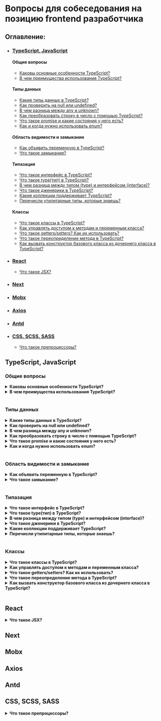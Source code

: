# Вопросы для собеседования на позицию frontend разработчика

## Оглавление:

- ### [TypeScript, JavaScript](#typescript-javascript)
  #### Общие вопросы
    * [Каковы основные особенности TypeScript?](#typescript-javascript-main-features)
    * [В чем преимущества использования TypeScript?](#typescript-javascript-benefits)
  #### Типы данных
    * [Какие типы данных в TypeScript?](#typescript-javascript-data-types)
    * [Как проверить на null или undefined?](#typescript-javascript-null-undefined)
    * [В чем разница между any и unknown?](#typescript-javascript-diff-any-and-unknown)
    * [Как преобразовать строку в число с помощью TypeScript?](#typescript-javascript-convert)
    * [Что такое promise и какие состояния у него есть?](#typescript-javascript-promise)
    * [Как и когда нужно использовать enum?](#typescript-javascript-enum)
  #### Область видимости и замыкание
    * [Как объявить переменную в TypeScript?](#typescript-javascript-variable)
    * [Что такое замыкание?](#typescript-javascript-circuit)
  #### Типазация
    * [Что такое интерфейс в TypeScript?](#typescript-javascript-interface)
    * [Что такое type(тип) в TypeScript?](#typescript-javascript-type)
    * [В чем разница между типом (type) и интерфейсом (interface)?](#typescript-javascript-diff-interface-and-type)
    * [Что такое дженерики в TypeScript?](#typescript-javascript-generics)
    * [Какие коллекции поддерживает TypeScript?](#typescript-javascript-collections)
    * [Перечисли утилитарные типы, которые знаешь?](#typescript-javascript-utilitarian-types)
  #### Классы
    * [Что такое классы в TypeScript?](#typescript-javascript-classes)
    * [Как управлять доступом к методам и переменным класса?](#typescript-javascript-default-modifier)
    * [Что такое getters/setters? Как их использовать?](#typescript-javascript-getter-setter)
    * [Что такое переопределение метода в TypeScript?](#typescript-javascript-override)
    * [Как вызвать конструктор базового класса из дочернего класса в TypeScript?](#typescript-javascript-constructor)
- ### [React](#react)
    * [Что такое JSX?](#typescript-javascript-jsx)
- ### [Next](#next)
- ### [Mobx](#mobx)
- ### [Axios](#axios)
- ### [Antd](#antd)
- ### [CSS, SCSS, SASS](#css-scss-sass)
    * [Что такое препроцессоры?](#css-scss-sass-preprocessor)

## TypeScript, JavaScript

### Общие вопросы

<details name="typescript-javascript-main-features">
<summary><b>Каковы основные особенности TypeScript?</b></summary>

- **Кроссплатформенность**: Компилятор TypeScript можно установить в любой операционной системе: Windows, macOS и Linux.
- Объектно-ориентированный язык: TypeScript предоставляет все стандартные функции ООП, такие, как классы, интерфейсы и
  модули.
- **Статическая типизация**: TypeScript использует статическую типизацию и помогает проверять типы во время компиляции.
  Таким образом, вы можете обнаружить ошибки при написании кода без запуска скрипта.
- **Необязательная статическая типизация**: TypeScript также допускает использование динамической типизации, если вы
  привыкли к ней в JavaScript.
- **Манипуляции с DOM**: Вы можете использовать TypeScript для управления DOM для добавления или удаления элементов
  клиентской веб-страницы.

</details>

<details name="typescript-javascript-benefits">
<summary><b>В чем преимущества использования TypeScript?</b></summary>

- TypeScript вносит порядок в код.
- Проще дебажить код, т.к. ошибки видны до компиляции еще во время написания кода.
- Статическая типизация TypeScript делает код более читабельным и структурированным чем JavaScript.
- Возможность использования на разных платформах как в клиентских, так и в серверных проектах благодаря универсальной
  транспиляции.

</details>
<br>

### Типы данных

<details name="typescript-javascript-data-types">
<summary><b>Какие типы данных в TypeScript?</b></summary>

- **Number**: используется для представления значений чисел. Все числа в TypeScript хранятся как значения с плавающей
  запятой.
- **String**: представляет собой последовательность символов, хранящуюся как код Unicode UTF-16. Строки заключаются в
  одинарные или двойные кавычки.
- **Boolean**: логический тип данных. Имеет значение true или false.
- **Object**: данные с парой ключ-значение.
- **Array**: тип обозначающий массивы.
- **Enum**: перечисления.
- **Symbol**: тип данных, экземпляры которого уникальны и неизменяемы.
- **Null**: Null представляет переменную, значение которой не определено.
- **Undefined**: литерал, который является отправной точкой всех переменных.
- **Never**: тип для переменной, у которой отсутствие значение.
- **Void**: тип, присвоенный методам, не имеющим возвращаемого значения.
- **Any**: произвольный тип.

</details>

<details name="typescript-javascript-null-undefined">
<summary><b>Как проверить на null или undefined?</b></summary>

Рекомендуется проверять `== null` как на `undefined`, так и `null`.
Также Nullish Coalescing (оператор `??`) помогает проверить, является ли переменная `null` или `undefined`.
С оператором `??` вместо длинной проверки

```typescript
message = undefined;

function getMessage() {
  if (this.message !== null && this.message !== undefined) {
    return "default message";
  }
  return this.message;
}
```

можно написать так:

```typescript
message = undefined;

function getMessage() {
  return this.message ?? 'Default message';

}
```

</details>

<details name="typescript-javascript-diff-any-and-unknown">
<summary><b>В чем разница между any и unknown?</b></summary>

unknown присваивается самому себе или any , а any — чему угодно.
</details>

<details name="typescript-javascript-convert">
<summary><b>Как преобразовать строку в число с помощью TypeScript?</b></summary>

Подобно JavaScript, вы можете использовать функции `parseInt` или `parseFloat` для преобразования строки в целое число
или число с плавающей запятой соответственно. Вы также можете использовать унарный оператор `+` для преобразования
строки в наиболее подходящий числовой тип, «3» становится целым числом 3, а «3.14» становится вещественным числом 3.14.
</details>

<details name="typescript-javascript-promise">
<summary><b>Что такое promise и какие состояния у него есть?</b></summary>

Promise (обещание) — это объект, представляющий завершение (или неудачу) асинхронной операции и её результат. Он
позволяет ассоциировать обработчики с асинхронным действием, тем самым избавляя от необходимости использовать обратные
вызовы (callback-функции). Они упрощают работу с асинхронными операциями, такими как AJAX-запросы или чтение файлов,
позволяя написать код, который проще понять и поддерживать.

Состояния:

1. Pending (Ожидание): Начальное состояние; асинхронная операция не завершена.
2. Fulfilled (Исполнено): Операция завершена успешно, и promise возвращает результат.
3. Rejected (Отклонено): Операция завершена с ошибкой, и promise возвращает причину отказа.

```typescript
let promise = new Promise(function(resolve, reject) {
  // Эмуляция асинхронной операции, например, запроса к серверу
  setTimeout(() => {
    // Условие успешного выполнения операции
    if (/* условие успеха */) {
      resolve("данные получены");
    } else {
      reject("ошибка при получении данных");
    }
  }, 1000);
});

promise.then((res) => {
  console.log(res);
}).catch((err) => {
  console.log(err);
});
```

Promise поддерживает цепочки вызовов (`then`), что позволяет организовывать асинхронный код последовательно и
читабельно. Кроме того, существуют вспомогательные методы, такие как `Promise.all`, `Promise.race`, `Promise.resolve`,
и `Promise.reject`, которые облегчают работу с группами асинхронных операций.

Promise — это способ организации асинхронного кода, который предоставляет более удобный и понятный интерфейс для работы
с асинхронными операциями, чем традиционные callback-функции. У каждого обещания есть три состояния: ожидание, исполнено
и отклонено, которые помогают управлять результатом асинхронных операций.
</details>

<details name="typescript-javascript-enum">
<summary><b>Как и когда нужно использовать enum?</b></summary>

В TypeScript `enum` представляют собой структуры данных постоянной длины, которые содержат набор констант. `Enum` полезны при присвоении свойств или значений, которые могут быть только определенным количеством возможных значений. Одним из распространенных примеров является значение масти одной карты в колоде игральных карт. Есть только 4 масти и не существует других возможных значений, и эти значения вряд ли изменятся. По этой причине `enum` было бы эффективным и ясным способом описания возможных мастей карты.
</details>
<br>

### Область видимости и замыкание

<details name="typescript-javascript-variable">
<summary><b>Как объявить переменную в TypeScript?</b></summary>

Вы можете создавать переменные тремя способами: `var`, `let` и `const`.

`var` - это старый стиль объявления переменных.

`let` - это способ объявления переменных в TypeScript по умолчанию. По сравнению с `var` `let` уменьшает количество
ошибок времени компиляции и повышает читаемость кода.

```typescript
let num: number = 1;
```

`const` создает постоянную переменную, значение которой не может измениться. Он использует те же правила области
видимости, что и let, и помогает снизить общую сложность программы.

```typescript
const num: number = 100;
```

</details>

<details name="typescript-javascript-circuit">
<summary><b>Что такое замыкание?</b></summary>

Замыкание — это функция, которая запоминает своё лексическое окружение даже после того, как она выполняется вне своей
области видимости. Другими словами, функция, объявленная в определённой области видимости, сохраняет доступ к переменным
этой области, даже когда она вызывается за пределами своего первоначального контекста.

Это важно по нескольким причинам:

1. **Инкапсуляция данных:** Позволяют скрыть переменные внутри функции, делая их недоступными извне, кроме как через
   другую функцию, созданную в той же области видимости.
2. **Сохранение состояния:** Позволяют сохранять состояние между вызовами функции, без использования глобальных
   переменных.
3. **Каррирование и функциональное программирование:** Облегчают каррирование и другие техники функционального
   программирования, позволяя функциям работать с переменными, которые были в их области видимости в момент создания.

```typescript
function создатьСчетчик() {
  let количество = 0; // переменная количество "замкнута" внутри функции увеличить

  function увеличить() {
    количество += 1;
    return количество;
  }

  return увеличить;
}

const счетчик = создатьСчетчик();
console.log(счетчик()); // 1
console.log(счетчик()); // 2
```

В этом примере, функция `увеличить` имеет доступ к переменной `количество`, даже после того как `создатьСчетчик`
завершила выполнение. Это происходит благодаря механизму замыканий: `увеличить` "запоминает" переменные, которые были в
её области видимости в момент создания.

Замыкание — это когда функция запоминает и имеет доступ к переменным из своей области видимости, даже после того, как
она выполняется в другом контексте. Это позволяет функциям сохранять данные между вызовами и обеспечивать инкапсуляцию
состояния, что очень полезно для создания приватных переменных и управления состоянием в программе.
</details>
<br>

### Типазация

<details name="typescript-javascript-interface">
<summary><b>Что такое интерфейс в TypeScript?</b></summary>

Интерфейс определяет свойства и методы, которые объект должен реализовать. Другими словами, интерфейс - это определение
кастомного типа данных, но без реализации.

```typescript
interface IEmployee {
  empCode: number;
  empName: string;
  getSalary: (number) => number; // arrow function
  getManagerName(number): string;
}
```

</details>

<details name="typescript-javascript-type">
<summary><b>Что такое type(тип) в TypeScript?</b></summary>

Тип определяет свойства и методы, которые объект должен содержать. Другими словами, тип - это определение кастомного
типа данных, но без реализации.

```typescript
type IEmployee = {
  empCode: number;
  empName: string;
  getSalary: (number) => number; // arrow function
  getManagerName(number): string;
}
```

</details>

<details name="typescript-javascript-diff-interface-and-type">
<summary><b>В чем разница между типом (type) и интерфейсом (interface)?</b></summary>

Во многих ситуациях type и interface взаимозаменяемы.

- Интерфейсы поддерживают декларативное слияние, а псевдонимы типов нет
- Типы пересечения и объединения. Можно использовать интерфейсы и псевдонимы для этих операций, но результат пересечения
  или объединения может быть только псевдоним типа
- Интерфейсы поддерживают наследование. `extends`
- Объявить новый кортеж с помощью interface нельзя

</details>

<details name="typescript-javascript-generics">
<summary><b>Что такое дженерики в TypeScript?</b></summary>

Generics - это инструмент, который позволяет создавать компоненты, которые можно переиспользовать. Он создает компонент,
который может работать с различными типами данных. Это позволяет пользователям использовать свои собственные типы.
Generics гарантируют, что программа масштабируемой в долгосрочной перспективе.

```typescript
function identity<T>(arg: T): T {
  return arg;
}

let output1 = identity<string>("myString");
let output2 = identity<number>(100);
```

</details>

<details name="typescript-javascript-collections">
<summary><b>Какие коллекции поддерживает TypeScript?</b></summary>

**Массивы**
```typescript
let num: number[] = [1, 2, 3];
const numToo: Array<number> = [1, 2, 3];
```

**Tuples**
```typescript
const life: [string, number] = ["everything", 42];
```

**Объекты**
```javascript
const planet: { name: string; position: number } = {
	name: "earth",
	position: 3,
};
```

**Map**
```typescript
const planet = new Map<string, string>();
planet.set("name", "earth");
planet.set("position", "1");

console.log(planet);
// Map { 'name' => 'earth', 'position' => '1' }
```

**Set**
Набор - это упорядоченный список значений без дубликатов.
```typescript
const planet = new Set<string>();
planet.add("earth");

console.log(planet);
// Set { 'earth' }
```

**WeakMap**
```typescript
const planet = { bodyType: "planet" }
const weakMap = new WeakMap<{ bodyType: string }, string>();
weakMap.set(planet, "earth");
// Обьекты внутри `WeakMap` удаляются из `weakMap` при удалении обьекта, на который они ссылаются
weakMap.has(planet) // true
planet = null
weakMap.has(planet) // false
```

**WeakSet**
```typescript
let john = { name: "earth" };
const weakSet = new WeakSet<{ name: string }>();
weakSet.add(john);
// Обьекты внутри `weakSet` удаляются из `weakSet` при удалении обьекта, на который они ссылаются
weakSet.has(john) // true
john = null
weakSet.has(john) // false
```
</details>

<details name="typescript-javascript-utilitarian-types">
<summary><b>Перечисли утилитарные типы, которые знаешь?</b></summary>

- `Awaited<T>` - это специальный тип, который может быть использован для обозначения типа, который будет возвращен из асинхронной функции.
```typescript
async function getData(): Promise<string> {
    return 'hello';
}

let awaitedData: Awaited<ReturnType<typeof getData>>;
// теперь awaitedData может быть 'hello'
```

- `Partial<T>` - делает все свойства объекта типа T необязательными.
```typescript
interface Person {
  name: string;
  age: number;
}

let partialPerson: Partial<Person>;
// теперь partialPerson может быть { name?: string; age?: number; }
```

- `Required<T>` - делает все свойства объекта типа T обязательными.
```typescript
interface Person {
  name?: string;
  age?: number;
}

let requiredPerson: Required<Person>;
// теперь requiredPerson может быть { name: string; age: number; }
```

- `Readonly<T>` - делает все свойства объекта типа T доступными только для чтения.
```typescript
interface Point {
  x: number;
  y: number;
}

let readonlyPoint: Readonly<Point>;
// теперь readonlyPoint может быть { readonly x: number; readonly y: number; }
```

- `Record<Keys, Type>` - создает тип, который является записью с ключами, определенными в первом параметре, и значениями типа, определенного во втором параметре.
```typescript
type Keys = 'a' | 'b' | 'c';
type RecordType = Record<Keys, number>;

let record: RecordType;
// теперь record может быть { a: number, b: number, c: number }
```

- `Pick<T, K extends keyof T>` - выбирает свойства объекта типа T с ключами, указанными в K.
```typescript
interface Person {
  name: string;
  age: number;
}

let pickedPerson: Pick<Person, 'name'>;
// теперь pickedPerson может быть { name: string; }
```

- `Omit<T, K extends keyof T>` - выбирает свойства объекта типа T, исключая те, которые указаны в K.
```typescript
interface Person {
  name: string;
  age: number;
}

let omittedPerson: Omit<Person, 'age'>;
// теперь omittedPerson может быть { name: string; }
```

- `Exclude<UnionType, ExcludedMembers>` - исключает определенные типы из объединенного типа.
```typescript
type A = 'a' | 'b' | 'c';
type B = Exclude<A, 'a' | 'b'>;
// теперь B это 'c'
```

- `Extract<Type, Union>` - извлекает из типа Type только те типы, которые присутствуют в Union.
```typescript
type A = 'a' | 'b' | 'c';
type B = 'a' | 'b';
type C = Extract<A, B>;
// теперь C это 'a' | 'b'
```

- `NonNullable<Type>` - извлекает тип из Type, исключая null и undefined.
```typescript
let value: string | null | undefined;
let nonNullableValue: NonNullable<typeof value>;
// теперь nonNullableValue это string
```

- `Parameters<Type>` - извлекает типы аргументов функции Type.
```typescript
function foo(a: string, b: number) {}
type FooParameters = Parameters<typeof foo>;
// теперь FooParameters это [string, number]
```

- `ConstructorParameters<Type>` - извлекает типы аргументов конструктора Type.
```typescript
class Foo {
    constructor(a: string, b: number) {}
}
type FooConstructorParameters = ConstructorParameters<typeof Foo>;
// теперь FooConstructorParameters это [string, number]
```

- `ReturnType<Type>` - извлекает тип возвращаемого значения функции Type.
```typescript
function foo(): string { return 'hello'; }
type FooReturnType = ReturnType<typeof foo>;
// теперь FooReturnType это string
```

- `InstanceType<Type>` - извлекает тип экземпляра класса Type.
```typescript
class Foo { x: number }
type FooInstance = InstanceType<typeof Foo>;
// теперь FooInstance это { x: number }
```

- `ThisParameterType<Type>` - извлекает тип this из функции Type.
```typescript
class Foo {
    x: number;
    method(this: this): void { }
}
type ThisType = ThisParameterType<Foo["method"]>;
// теперь ThisType это Foo
```

- `OmitThisParameter<Type>` - определяет функцию без типа this.
```typescript
class Foo {
    x: number;
    method(this: this): void { }
}
type MethodType = OmitThisParameter<Foo["method"]>;
// теперь MethodType это () => void
```

- `ThisType<Type>` - добавляет тип this к функции Type.
```typescript
class Foo {
    x: number;
    method(): void { }
}
type MethodType = ThisType<Foo["method"]>;
// теперь MethodType это (this: Foo) => void
```
</details>
<br>

### Классы

<details name="typescript-javascript-classes">
<summary><b>Что такое классы в TypeScript?</b></summary>

Классы представляют собой общие поведения и атрибуты группы связанных объектов.

Например, нашим классом может быть `Student`, у каждого из которых есть метод `attendClass`. С другой стороны, `John`
является отдельным экземпляром типа `Student` и может иметь дополнительные уникальные поведения, такие
как `attendExtracurricular`.

Вы объявляете классы с помощью ключевого слова `class`:

```typescript
class Student {
  studCode: number;
  studName: string;

  constructor(code: number, name: string) {
    this.studName = name;
    this.studCode = code;
  }
}
```

</details>

<details name="typescript-javascript-default-modifier">
<summary><b>Как управлять доступом к методам и переменным класса?</b></summary>

По умолчанию все члены класса в TypeScript являются `public` (общедоступными).

- `public` - доступны в определяющих их классах, их потомках, а также к ним можно обращаться через экземпляр или, в
  случае статических членов, через ссылку на класс.

```typescript
class Animal {
  public nickname: string;

  constructor() {
    this.nickname = 'animal';
  }
}

class Bird extends Animal {
  constructor() {
    super();
    super.nickname = 'bird';
  }
}

let animal: Animal = new Animal();
animal.nickname = 'newanimal';

let bird: Bird = new Bird();
bird.nickname = 'newbird';
```

- `private` - доступны только контексту класса, в котором они определены.

```typescript
class Animal {
  private metainfo: string;

  constructor() {
    this.metainfo = '...';
  }
}

class Bird extends Animal {
  constructor() {
    super();
    super.metainfo = 'bird'; // Error
  }
}

let animal: Animal = new Animal();
animal.metainfo = 'newanimal'; // Error

let bird: Bird = new Bird();
bird.metainfo = 'newbird'; // Error
```

- `protected` - доступны только контексту класса, в котором они определены, а также всем его потомкам. Попытка
  обратиться к членам, помеченным как `protected`, снаружи, приведет к возникновению ошибки.

```typescript
class Animal {
  protected isUpdate: boolean;

  constructor() {
    this.isUpdate = false;
  }
}

class Bird extends Animal {
  constructor() {
    super();
    super.isUpdate = false;
  }
}

let animal: Animal = new Animal();
animal.isUpdate = true; // Error

let bird: Bird = new Bird();
bird.isUpdate = true; // Error
```

</details>

<details name="typescript-javascript-getter-setter">
<summary><b>Что такое getters/setters? Как их использовать?</b></summary>

Геттеры и сеттеры - это особые типы методов, которые помогают делегировать различные уровни доступа к частным переменным
в зависимости от потребностей программы.

Геттеры позволяют ссылаться на значение, но не могут его редактировать. Сеттеры позволяют изменять значение переменной,
но не видеть ее текущее значение. Это важно для достижения инкапсуляции.

Например, новый работодатель может получить количество сотрудников в компании, но не имеет разрешения устанавливать
количество сотрудников.

```typescript
const fullNameMaxLength = 10;

class Employee {
  private _fullName: string = "";

  get fullName(): string {
    return this._fullName;
  }

  set fullName(newName: string) {
    if (newName && newName.length > fullNameMaxLength) {
      throw new Error("fullName has a max length of " + fullNameMaxLength);
    }

    this._fullName = newName;
  }
}

let employee = new Employee();
employee.fullName = "Bob Smith";

if (employee.fullName) {
  console.log(employee.fullName);
}
```

</details>

<details name="typescript-javascript-override">
<summary><b>Что такое переопределение метода в TypeScript?</b></summary>

Переопределение метода - это процесс, в котором методы базового класса переопределяются в дочернем классе.

```typescript
class Person {
  doEat() {
    console.log("Person eats food.");
  }
}

class Employee extends Person {
  doEat() {
    console.log("Employee eats food.");
  }
}

let emp = new Employee();
emp.doEat(); // Output: Employee eats food.
```

</details>

<details name="typescript-javascript-constructor">
<summary><b>Как вызвать конструктор базового класса из дочернего класса в TypeScript?</b></summary>

Вы можете использовать функцию `super()` для вызова конструктора базового класса.

```typescript
class Animal {
  name: string;

  constructor(theName: string) {
    this.name = theName;
  }

  move(distanceInMeters: number = 0) {
    console.log(`${ this.name } moved ${ distanceInMeters }m.`);
  }
}

class Snake extends Animal {
  constructor(name: string) {
    super(name);
  }

  move(distanceInMeters = 5) {
    console.log("Slithering...");
    super.move(distanceInMeters);
  }
}
```

</details>
<br>

## React

<details name="typescript-javascript-jsx">
<summary><b>Что такое JSX?</b></summary>

JSX - это встраиваемый XML-подобный синтаксис, который позволяет создавать HTML. TypeScript поддерживает встраивание,
проверку типов и компиляцию JSX непосредственно в JavaScript.
</details>

## Next

## Mobx

## Axios

## Antd

## CSS, SCSS, SASS

<details name="css-scss-sass-preprocessor">
<summary><b>Что такое препроцессоры?</b></summary>

CSS препроцессор - это программа, которая имеет свой собственный синтаксис (syntax), но может сгенерировать из него CSS
код. Существует множество препроцессоров. Большинство из них расширяет возможности чистого CSS, добавляя такие опции
как: примеси, вложенные правила, селекторы наследования и др. Эти особенности облегчают работу с CSS: упрощают чтение
кода и его дальнейшую поддержку.

Преимущества:

- Возможность записать код короче
- Легкость изучения
- Простота применения
- Логичная и понятная структура
- Добавление миксинов
- Модули

</details>

